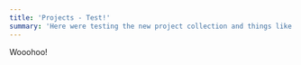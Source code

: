 ```yaml
---
title: 'Projects - Test!'
summary: 'Here were testing the new project collection and things like that.'
---
```


Wooohoo!